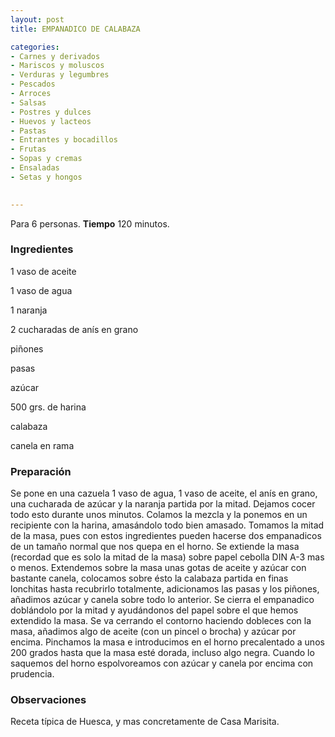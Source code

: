 ```yaml
---
layout: post
title: EMPANADICO DE CALABAZA

categories:
- Carnes y derivados
- Mariscos y moluscos
- Verduras y legumbres
- Pescados
- Arroces
- Salsas
- Postres y dulces
- Huevos y lacteos
- Pastas
- Entrantes y bocadillos
- Frutas
- Sopas y cremas
- Ensaladas
- Setas y hongos
 

---
```

Para 6 personas.
<b>Tiempo</b> 120 minutos.

<h3>Ingredientes</h3>

1 vaso de aceite

1 vaso de agua

1 naranja

2 cucharadas de anís en grano

piñones

pasas

azúcar

500 grs. de harina

calabaza

canela en rama

<h3>Preparación</h3>

Se pone en una cazuela 1 vaso de agua, 1 vaso de aceite, el anís en grano, una cucharada de azúcar y la naranja partida por la mitad. Dejamos cocer todo esto durante unos minutos. Colamos la mezcla y la ponemos en un recipiente con la harina, amasándolo todo bien amasado. Tomamos la mitad de la masa, pues con estos ingredientes pueden hacerse dos empanadicos de un tamaño normal que nos quepa en el horno. Se extiende la masa (recordad que es solo la mitad de la masa) sobre papel cebolla DIN A-3 mas o menos. Extendemos sobre la masa unas gotas de aceite y azúcar con bastante canela, colocamos sobre ésto la calabaza partida en finas lonchitas hasta recubrirlo totalmente, adicionamos las pasas y los piñones, añadimos azúcar y canela sobre todo lo anterior. Se cierra el empanadico doblándolo por la mitad y ayudándonos del papel sobre el que hemos extendido la masa. Se va cerrando el contorno haciendo dobleces con la masa, añadimos algo de aceite (con un pincel o brocha) y azúcar por encima. Pinchamos la masa e introducimos en el horno precalentado a unos 200 grados hasta que la masa esté dorada, incluso algo negra. Cuando lo saquemos del horno espolvoreamos con azúcar y canela por encima con prudencia.

<h3>Observaciones</h3>

Receta típica de Huesca, y mas concretamente de Casa Marisita.

